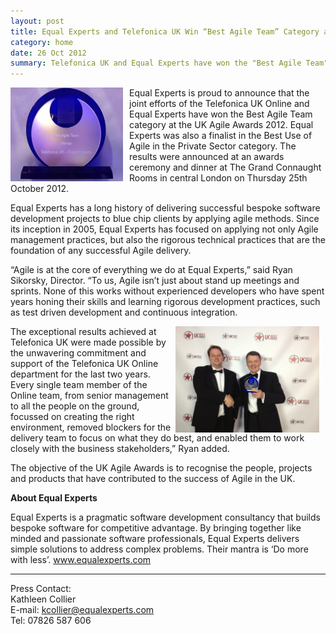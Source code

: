 ```yaml
---
layout: post
title: Equal Experts and Telefonica UK Win “Best Agile Team” Category at the UK Agile Awards 2012
category: home
date: 26 Oct 2012
summary: Telefonica UK and Equal Experts have won the "Best Agile Team" category at the UK Agile Awards 2012. Equal Experts was also a finalist in the Best Use of Agile in the Private Sector category.
---
```


<img src="/asset/images/best-agile-team-award.JPG" style="float:left;padding-right:10px;height:150px;width:180px;"/> Equal Experts is proud to announce that the joint efforts of the Telefonica UK Online and Equal Experts have won the Best Agile Team category at the UK Agile Awards 2012.  Equal Experts was also a finalist in the Best Use of Agile in the Private Sector category.  The results were announced at an awards ceremony and dinner at The Grand Connaught Rooms in central London on Thursday 25th October 2012.

Equal Experts has a long history of delivering successful bespoke software development projects to blue chip clients by applying agile methods.  Since its inception in 2005, Equal Experts has focused on applying not only Agile management practices, but also the rigorous technical practices that are the foundation of any successful Agile delivery.

“Agile is at the core of everything we do at Equal Experts,” said Ryan Sikorsky, Director.  “To us, Agile isn’t just about stand up meetings and sprints.  None of this works without experienced developers who have spent years honing their skills and learning rigorous development practices, such as test driven development and continuous integration.

<a href="/asset/images/ecomm_team.jpg"><img src="/asset/images/agile-team-award.JPEG" style="float:right;padding-right:10px;height:170px;width:230px;"/></a>

The exceptional results achieved at Telefonica UK were made possible by the unwavering commitment and support of the Telefonica UK Online department for the last two years. Every single team member of the Online team, from senior management to all the people on the ground, focussed on creating the right environment, removed blockers for the delivery team to focus on what they do best, and enabled them to work closely with the business stakeholders,” Ryan added.

The objective of the UK Agile Awards is to recognise the people, projects and products that have contributed to the success of Agile in the UK.

**About Equal Experts**

Equal Experts is a pragmatic software development consultancy that builds bespoke software for competitive advantage.  By bringing together like minded and passionate software professionals, Equal Experts delivers simple solutions to address complex problems.  Their mantra is ‘Do more with less’.  www.equalexperts.com

---

Press Contact:<br/>
Kathleen Collier<br/>
E-mail:  kcollier@equalexperts.com<br/>
Tel:  07826 587 606<br/>

